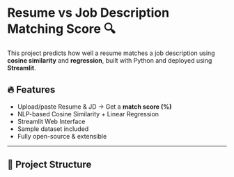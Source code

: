 # Resume vs Job Description Matching Score 🔍

This project predicts how well a resume matches a job description using **cosine similarity** and **regression**, built with Python and deployed using **Streamlit**.

## 🔥 Features

- Upload/paste Resume & JD → Get a **match score (%)**
- NLP-based Cosine Similarity + Linear Regression
- Streamlit Web Interface
- Sample dataset included
- Fully open-source & extensible

---

## 📁 Project Structure



